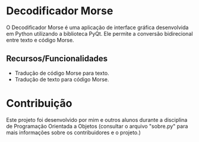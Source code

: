 # Decodificador Morse

O Decodificador Morse é uma aplicação de interface gráfica desenvolvida em Python utilizando a biblioteca PyQt. Ele permite a conversão bidirecional entre texto e código Morse.

## Recursos/Funcionalidades

- Tradução de código Morse para texto.
- Tradução de texto para código Morse.

# Contribuição
Este projeto foi desenvolvido por mim e outros alunos durante a disciplina de Programação Orientada a Objetos (consultar o arquivo "sobre.py" para mais informações sobre os contribuidores e o projeto.)
